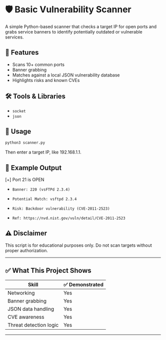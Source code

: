 # 🛡️ Basic Vulnerability Scanner

A simple Python-based scanner that checks a target IP for open ports and grabs service banners to identify potentially outdated or vulnerable services.

## 🔧 Features
- Scans 10+ common ports
- Banner grabbing
- Matches against a local JSON vulnerability database
- Highlights risks and known CVEs

## 🛠️ Tools & Libraries
- `socket`
- `json`

## 🚀 Usage

```bash
python3 scanner.py
```
Then enter a target IP, like 192.168.1.1.

## 📂 Example Output
[+] Port 21 is OPEN
-     Banner: 220 (vsFTPd 2.3.4)
-     Potential Match: vsftpd 2.3.4
-     Risk: Backdoor vulnerability (CVE-2011-2523)
-     Ref: https://nvd.nist.gov/vuln/detail/CVE-2011-2523

## ⚠️ Disclaimer
This script is for educational purposes only. Do not scan targets without proper authorization.

---

## ✅ What This Project Shows

| Skill | ✅ Demonstrated |
|-------|-----------------|
| Networking | Yes |
| Banner grabbing | Yes |
| JSON data handling | Yes |
| CVE awareness | Yes |
| Threat detection logic | Yes |

---

